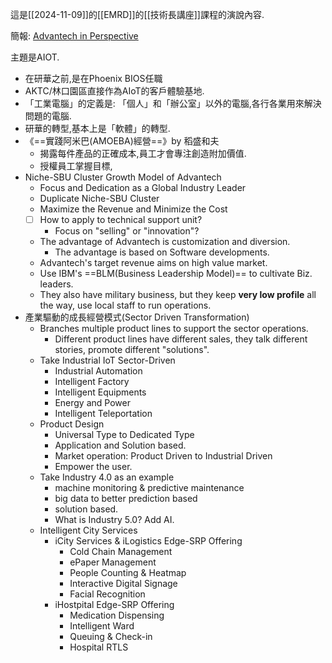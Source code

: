 這是[[2024-11-09]]的[[EMRD]]的[[技術長講座]]課程的演說內容.

簡報: [Advantech in Perspective](https://docs.google.com/presentation/d/1y3j7-a31X-B22oRElvEoQVTIyxxRZrjPPy1TqX6uwmg/edit?usp=sharing)

主題是AIOT.

- 在研華之前,是在Phoenix BIOS任職
- AKTC/林口園區直接作為AIoT的客戶體驗基地.
- 「工業電腦」的定義是: 「個人」和「辦公室」以外的電腦,各行各業用來解決問題的電腦.
- 研華的轉型,基本上是「軟體」的轉型.
- 《==實踐阿米巴(AMOEBA)經營==》by 稻盛和夫
	- 揭露每件產品的正確成本,員工才會專注創造附加價值.
	- 授權員工掌握目標,
- Niche-SBU Cluster Growth Model of Advantech
	- Focus and Dedication as a Global Industry Leader
	- Duplicate Niche-SBU Cluster
	- Maximize the Revenue and Minimize the Cost
	- [ ] How to apply to technical support unit?
		- Focus on "selling" or "innovation"?
	- The advantage of Advantech is customization and diversion.
		- The advantage is based on Software developments.
	- Advantech's target revenue aims on high value market.
	- Use IBM's ==BLM(Business Leadership Model)== to cultivate Biz. leaders.
	- They also have military business, but they keep **very low profile** all the way, use local staff to run operations.
- 產業驅動的成長經營模式(Sector Driven Transformation)
	- Branches multiple product lines to support the sector operations.
		- Different product lines have different sales, they talk different stories, promote different "solutions".
	- Take Industrial IoT Sector-Driven
		- Industrial Automation
		- Intelligent Factory
		- Intelligent Equipments
		- Energy and Power
		- Intelligent Teleportation
	- Product Design
		- Universal Type to Dedicated Type
		- Application and Solution based.
		- Market operation: Product Driven to Industrial Driven
		- Empower the user.
	- Take Industry 4.0 as an example
		- machine monitoring & predictive maintenance
		- big data to better prediction based
		- solution based.
		- What is Industry 5.0? Add AI.
	- Intelligent City Services
		- iCity Services & iLogistics Edge-SRP Offering
			- Cold Chain Management
			- ePaper Management
			- People Counting & Heatmap
			- Interactive Digital Signage
			- Facial Recognition
		- iHostpital Edge-SRP Offering
			- Medication Dispensing
			- Intelligent Ward
			- Queuing & Check-in
			- Hospital RTLS